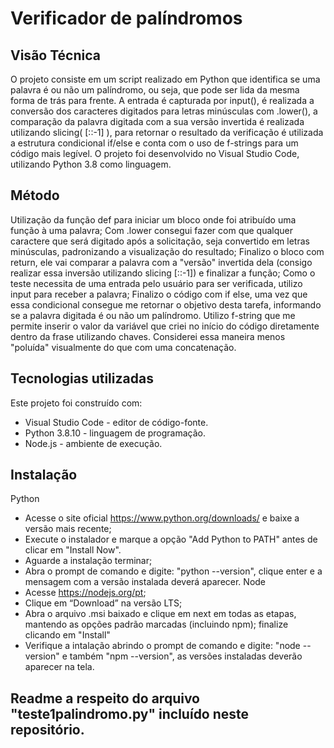 # Verificador de palíndromos

## Visão Técnica
O projeto consiste em um script realizado em Python que identifica se uma palavra é ou não um palíndromo, ou seja, que pode ser lida da mesma forma de trás para frente.
A entrada é capturada por input(), é realizada a conversão dos caracteres digitados para letras minúsculas com .lower(),
a comparação da palavra digitada com a sua versão invertida é realizada utilizando slicing( [::-1] ), para retornar o resultado da verificação é utilizada a estrutura condicional if/else e conta com o uso de f-strings para um código mais legível.
O projeto foi desenvolvido no Visual Studio Code, utilizando Python 3.8 como linguagem.

## Método
Utilização da função def para iniciar um bloco onde foi atribuído uma função à uma palavra;
Com .lower consegui fazer com que qualquer caractere que será digitado após a solicitação, seja convertido em letras minúsculas, padronizando a visualização do resultado;
Finalizo o bloco com return, ele vai comparar a palavra com a "versão" invertida dela (consigo realizar essa inversão utilizando slicing [::-1]) e finalizar a função;
Como o teste necessita de uma entrada pelo usuário para ser verificada, utilizo input para receber a palavra;
Finalizo o código com if else, uma vez que essa condicional consegue me retornar o objetivo desta tarefa, informando se a palavra digitada é ou não um palíndromo.
Utilizo f-string que me permite inserir o valor da variável que criei no início do código diretamente dentro da frase utilizando chaves. Considerei essa maneira menos "poluída" visualmente do que com uma concatenação.

## Tecnologias utilizadas
Este projeto foi construído com:
- Visual Studio Code - editor de código-fonte.
- Python 3.8.10 - linguagem de programação.
- Node.js - ambiente de execução.

## Instalação
Python
- Acesse o site oficial https://www.python.org/downloads/ e baixe a versão mais recente;
- Execute o instalador e marque a opção "Add Python to PATH" antes de clicar em "Install Now".
- Aguarde a instalação terminar;
- Abra o prompt de comando e digite: "python --version", clique enter e a mensagem com a versão instalada deverá aparecer.
Node
- Acesse https://nodejs.org/pt;
- Clique em “Download” na versão LTS;
- Abra o arquivo .msi baixado e clique em next em todas as etapas, mantendo as opções padrão marcadas (incluindo npm);
finalize clicando em "Install"
- Verifique a intalação abrindo o prompt de comando e digite: "node --version" e também "npm --version", as versões instaladas deverão aparecer na tela.

## Readme a respeito do arquivo "teste1palindromo.py" incluído neste repositório.
